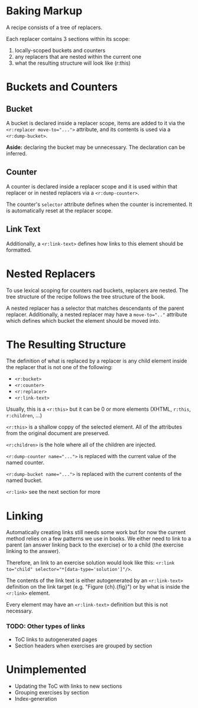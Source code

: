 # Baking Markup

A recipe consists of a tree of replacers.

Each replacer contains 3 sections within its scope:

1. locally-scoped buckets and counters
2. any replacers that are nested within the current one
3. what the resulting structure will look like (r:this)


# Buckets and Counters

## Bucket

A bucket is declared inside a replacer scope,
items are added to it via the `<r:replacer move-to="...">` attribute,
and its contents is used via a `<r:dump-bucket>`.

**Aside:** declaring the bucket may be unnecessary. The declaration can be inferred.


## Counter

A counter is declared inside a replacer scope and it is
used within that replacer or in nested replacers via a `<r:dump-counter>`.

The counter's `selector` attribute defines when the counter is incremented.
It is automatically reset at the replacer scope.


## Link Text

Additionally, a `<r:link-text>` defines how links to this element should be formatted. 


# Nested Replacers

To use lexical scoping for counters nad buckets, replacers are nested.
The tree structure of the recipe follows the tree structure of the book.

A nested replacer has a selector that matches descendants of the parent replacer.
Additionally, a nested replacer may have a `move-to=".."` attribute which
defines which bucket the element should be moved into.



# The Resulting Structure

The definition of what is replaced by a replacer is any child 
element inside the replacer that is not one of the following:

- `<r:bucket>`
- `<r:counter>`
- `<r:replacer>`
- `<r:link-text>`


Usually, this is a `<r:this>` but it can be 0 or more elements (XHTML, `r:this`, `r:children`, ...)

`<r:this>` is a shallow coppy of the selected element. All of the attributes from the original document are preserved.

`<r:children>` is the hole where all of the children are injected.

`<r:dump-counter name="...">` is replaced with the current value of the named counter.

`<r:dump-bucket name="...">` is replaced with the current contents of the named bucket.

`<r:link>` see the next section for more


# Linking

Automatically creating links still needs some work but for now the current method relies on a few patterns we use in books. We either need to link to a parent (an answer linking back to the exercise) or to a child (the exercise linking to the answer).

Therefore, an link to an exercise solution would look like this: `<r:link to="child" selector="*[data-type='solution']"/>`.

The contents of the link text is either autogenerated by an `<r:link-text>` definition on the link target (e.g. "Figure {ch}.{fig}")
or by what is inside the `<r:link>` element.

Every element may have an `<r:link-text>` definition but this is not necessary.


### TODO: Other types of links

- ToC links to autogenerated pages
- Section headers when exercises are grouped by section


# Unimplemented

- Updating the ToC with links to new sections
- Grouping exercises by section
- Index-generation